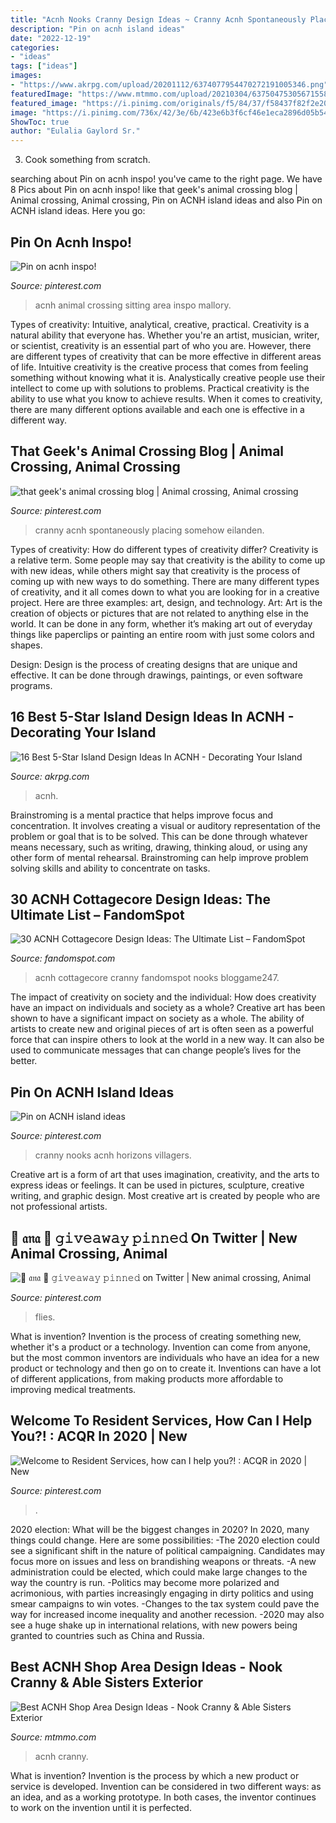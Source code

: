 ```yaml
---
title: "Acnh Nooks Cranny Design Ideas ~ Cranny Acnh Spontaneously Placing Somehow Eilanden"
description: "Pin on acnh island ideas"
date: "2022-12-19"
categories:
- "ideas"
tags: ["ideas"]
images:
- "https://www.akrpg.com/upload/20201112/6374077954470272191005346.png"
featuredImage: "https://www.mtmmo.com/upload/20210304/6375047530567155866490356.png"
featured_image: "https://i.pinimg.com/originals/f5/84/37/f58437f82f2e20e412ccae7421425a8d.jpg"
image: "https://i.pinimg.com/736x/42/3e/6b/423e6b3f6cf46e1eca2896d05b547d49.jpg"
ShowToc: true
author: "Eulalia Gaylord Sr."
---
```



3. Cook something from scratch.

	

		
searching about Pin on acnh inspo! you've came to the right page. We have 8 Pics about Pin on acnh inspo! like that geek&#039;s animal crossing blog | Animal crossing, Animal crossing, Pin on ACNH island ideas and also Pin on ACNH island ideas. Here you go:
		
    
## Pin On Acnh Inspo!

<img loading=lazy src="https://i.pinimg.com/736x/05/d5/18/05d518b3afed819cdd3cc2b2c917808e.jpg" onerror="this.onerror=null;this.src='https://tse3.mm.bing.net/th?id=OIP.3DtwYD36rGCuBlBsbvM9AQHaEF&amp;pid=15.1';" alt="Pin on acnh inspo!">

_Source: pinterest.com_

>acnh animal crossing sitting area inspo mallory. 

	

Types of creativity: Intuitive, analytical, creative, practical.
Creativity is a natural ability that everyone has. Whether you're an artist, musician, writer, or scientist, creativity is an essential part of who you are. However, there are different types of creativity that can be more effective in different areas of life. Intuitive creativity is the creative process that comes from feeling something without knowing what it is. Analystically creative people use their intellect to come up with solutions to problems. Practical creativity is the ability to use what you know to achieve results. When it comes to creativity, there are many different options available and each one is effective in a different way.

    
## That Geek&#039;s Animal Crossing Blog | Animal Crossing, Animal Crossing

<img loading=lazy src="https://i.pinimg.com/736x/9c/4d/c6/9c4dc65eb14185db5e8ecf528198b124.jpg" onerror="this.onerror=null;this.src='https://tse3.mm.bing.net/th?id=OIP.-xnrO6i6VBRSevH2VY1t1gHaEK&amp;pid=15.1';" alt="that geek&#039;s animal crossing blog | Animal crossing, Animal crossing">

_Source: pinterest.com_

>cranny acnh spontaneously placing somehow eilanden. 

	

Types of creativity: How do different types of creativity differ?
Creativity is a relative term. Some people may say that creativity is the ability to come up with new ideas, while others might say that creativity is the process of coming up with new ways to do something. There are many different types of creativity, and it all comes down to what you are looking for in a creative project. Here are three examples: art, design, and technology.
Art: Art is the creation of objects or pictures that are not related to anything else in the world. It can be done in any form, whether it’s making art out of everyday things like paperclips or painting an entire room with just some colors and shapes.

Design: Design is the process of creating designs that are unique and effective. It can be done through drawings, paintings, or even software programs.

    
## 16 Best 5-Star Island Design Ideas In ACNH - Decorating Your Island

<img loading=lazy src="https://www.akrpg.com/upload/20201112/6374077954470272191005346.png" onerror="this.onerror=null;this.src='https://tse4.mm.bing.net/th?id=OIP.6FNHjFx3V7GmCnYn5WJ30AHaEV&amp;pid=15.1';" alt="16 Best 5-Star Island Design Ideas In ACNH - Decorating Your Island">

_Source: akrpg.com_

>acnh. 

	

Brainstroming is a mental practice that helps improve focus and concentration. It involves creating a visual or auditory representation of the problem or goal that is to be solved. This can be done through whatever means necessary, such as writing, drawing, thinking aloud, or using any other form of mental rehearsal. Brainstroming can help improve problem solving skills and ability to concentrate on tasks.

    
## 30 ACNH Cottagecore Design Ideas: The Ultimate List – FandomSpot

<img loading=lazy src="https://static.fandomspot.com/images/01/11647/19-cottagecore-cranny-acnh-idea.jpg" onerror="this.onerror=null;this.src='https://tse2.mm.bing.net/th?id=OIP.iYrj0W_CdFxI3ngr_NLplgHaEK&amp;pid=15.1';" alt="30 ACNH Cottagecore Design Ideas: The Ultimate List – FandomSpot">

_Source: fandomspot.com_

>acnh cottagecore cranny fandomspot nooks bloggame247. 

	

The impact of creativity on society and the individual: How does creativity have an impact on individuals and society as a whole?
Creative art has been shown to have a significant impact on society as a whole. The ability of artists to create new and original pieces of art is often seen as a powerful force that can inspire others to look at the world in a new way. It can also be used to communicate messages that can change people’s lives for the better.

    
## Pin On ACNH Island Ideas

<img loading=lazy src="https://i.pinimg.com/736x/42/3e/6b/423e6b3f6cf46e1eca2896d05b547d49.jpg" onerror="this.onerror=null;this.src='https://tse3.mm.bing.net/th?id=OIP.FHR3eq3HKeLYz9XAXopF_wHaEK&amp;pid=15.1';" alt="Pin on ACNH island ideas">

_Source: pinterest.com_

>cranny nooks acnh horizons villagers. 

	

Creative art is a form of art that uses imagination, creativity, and the arts to express ideas or feelings. It can be used in pictures, sculpture, creative writing, and graphic design. Most creative art is created by people who are not professional artists.

    
## 🌱 𝔞𝔫𝔞 🌱 𝚐𝚒𝚟𝚎𝚊𝚠𝚊𝚢 𝚙𝚒𝚗𝚗𝚎𝚍 On Twitter | New Animal Crossing, Animal

<img loading=lazy src="https://i.pinimg.com/originals/f5/84/37/f58437f82f2e20e412ccae7421425a8d.jpg" onerror="this.onerror=null;this.src='https://tse4.mm.bing.net/th?id=OIP.rIR6o32HJxdWxgpMVpAnvAHaEK&amp;pid=15.1';" alt="🌱 𝔞𝔫𝔞 🌱 𝚐𝚒𝚟𝚎𝚊𝚠𝚊𝚢 𝚙𝚒𝚗𝚗𝚎𝚍 on Twitter | New animal crossing, Animal">

_Source: pinterest.com_

>flies. 

	

What is invention?
Invention is the process of creating something new, whether it's a product or a technology. Invention can come from anyone, but the most common inventors are individuals who have an idea for a new product or technology and then go on to create it. Inventions can have a lot of different applications, from making products more affordable to improving medical treatments.

    
## Welcome To Resident Services, How Can I Help You?! : ACQR In 2020 | New

<img loading=lazy src="https://i.pinimg.com/736x/9b/f2/88/9bf28873b6c3197bef24a94cb2a6865d.jpg" onerror="this.onerror=null;this.src='https://tse3.mm.bing.net/th?id=OIP.rQz7yYPKPij3mo2r0ZfPVgHaHb&amp;pid=15.1';" alt="Welcome to Resident Services, how can I help you?! : ACQR in 2020 | New">

_Source: pinterest.com_

>. 

	

2020 election: What will be the biggest changes in 2020?
In 2020, many things could change. Here are some possibilities:
-The 2020 election could see a significant shift in the nature of political campaigning. Candidates may focus more on issues and less on brandishing weapons or threats. 
-A new administration could be elected, which could make large changes to the way the country is run. 
-Politics may become more polarized and acrimonious, with parties increasingly engaging in dirty politics and using smear campaigns to win votes. 
-Changes to the tax system could pave the way for increased income inequality and another recession. 
-2020 may also see a huge shake up in international relations, with new powers being granted to countries such as China and Russia.

    
## Best ACNH Shop Area Design Ideas - Nook Cranny &amp; Able Sisters Exterior

<img loading=lazy src="https://www.mtmmo.com/upload/20210304/6375047530567155866490356.png" onerror="this.onerror=null;this.src='https://tse3.mm.bing.net/th?id=OIP.YRx59sI4wfsCfmmmlO3AMQHaEK&amp;pid=15.1';" alt="Best ACNH Shop Area Design Ideas - Nook Cranny &amp; Able Sisters Exterior">

_Source: mtmmo.com_

>acnh cranny. 

	

What is invention?
Invention is the process by which a new product or service is developed. Invention can be considered in two different ways: as an idea, and as a working prototype. In both cases, the inventor continues to work on the invention until it is perfected.

